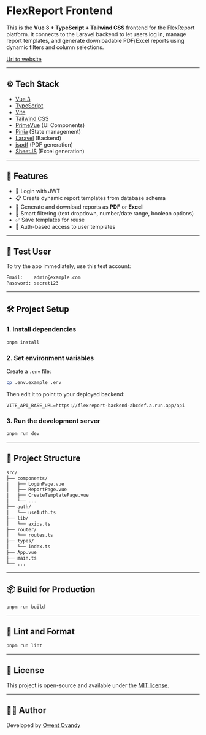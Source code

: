 # FlexReport Frontend

This is the **Vue 3 + TypeScript + Tailwind CSS** frontend for the FlexReport platform. It connects to the Laravel backend to let users log in, manage report templates, and generate downloadable PDF/Excel reports using dynamic filters and column selections.

[Url to website](https://vercel.app)

---

## ⚙️ Tech Stack

- [Vue 3](https://vuejs.org/)
- [TypeScript](https://www.typescriptlang.org/)
- [Vite](https://vitejs.dev/)
- [Tailwind CSS](https://tailwindcss.com/)
- [PrimeVue](https://www.primefaces.org/primevue/) (UI Components)
- [Pinia](https://pinia.vuejs.org/) (State management)
- [Laravel](https://laravel.com/) (Backend)
- [jspdf](https://www.npmjs.com/package/jspdf) (PDF generation)
- [SheetJS](https://www.npmjs.com/package/xlsx) (Excel generation)

---

## 🚀 Features

- 🔐 Login with JWT
- 📋 Create dynamic report templates from database schema
- 📄 Generate and download reports as **PDF** or **Excel**
- 🔎 Smart filtering (text dropdown, number/date range, boolean options)
- ✅ Save templates for reuse
- 👤 Auth-based access to user templates

---

## 🧪 Test User

To try the app immediately, use this test account:

```txt
Email:    admin@example.com
Password: secret123
```

---

## 🛠️ Project Setup

### 1. Install dependencies

```bash
pnpm install
```

### 2. Set environment variables

Create a `.env` file:

```bash
cp .env.example .env
```

Then edit it to point to your deployed backend:

```env
VITE_API_BASE_URL=https://flexreport-backend-abcdef.a.run.app/api
```

### 3. Run the development server

```bash
pnpm run dev
```

---

## 📁 Project Structure

```txt
src/
├── components/
│   ├── LoginPage.vue
│   ├── ReportPage.vue
│   ├── CreateTemplatePage.vue
│   └── ...
├── auth/
│   └── useAuth.ts
├── lib/
│   └── axios.ts
├── router/
│   └── routes.ts
├── types/
│   └── index.ts
├── App.vue
├── main.ts
└── ...
```

---

## 📦 Build for Production

```bash
pnpm run build
```

---

## 🧪 Lint and Format

```bash
pnpm run lint
```

---

## 📝 License

This project is open-source and available under the [MIT license](LICENSE).

---

## 👨‍💻 Author

Developed by [Owent Ovandy](https://github.com/OnLeeTwo)
